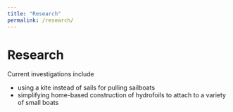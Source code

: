 ```yaml
---
title: "Research"
permalink: /research/
---
```

# Research

Current investigations include

- using a kite instead of sails for pulling sailboats
- simplifying home-based construction of hydrofoils to attach to a variety of small boats
